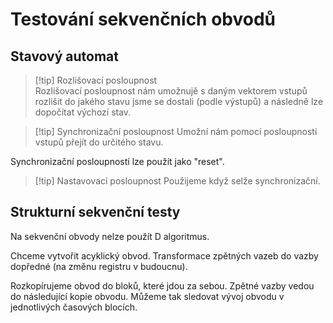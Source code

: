 # Testování sekvenčních obvodů

## Stavový automat

> [!tip] Rozlišovací posloupnost  
> Rozlišovací posloupnost nám umožnujě s daným vektorem vstupů rozlišit do jakého stavu jsme se dostali (podle výstupů) a následně lze dopočítat výchozí stav.

> [!tip] Synchronizační posloupnost
> Umožní nám pomocí posloupnosti vstupů přejít do určitého stavu.

Synchronizační posloupností lze použít jako "reset".

> [!tip] Nastavovací posloupnost
> Použijeme když selže synchronizační.

## Strukturní sekvenční testy

Na sekvenční obvody nelze použít D algoritmus.

Chceme vytvořit acyklický obvod.
Transformace zpětných vazeb do vazby dopředné (na změnu registru v budoucnu).

Rozkopírujeme obvod do bloků, které jdou za sebou. Zpětné vazby vedou do následující kopie obvodu. 
Můžeme tak sledovat vývoj obvodu v jednotlivých časových blocích. 